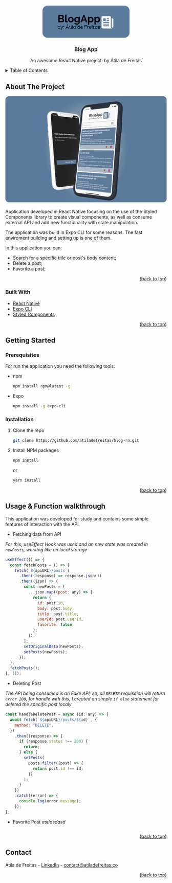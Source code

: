 <div id="top"></div>

<br />
<div align="center">
  <a href="https://github.com/othneildrew/Best-README-Template">
    <img src="./src/assets/logo-alt-bluebg.png" alt="Logo" >
  </a>
  <h3 align="center">Blog App</h3>

  <p align="center">
    An awesome React Native project: by Átila de Freitas
    <br />
  </p>
</div>

<details>
  <summary>Table of Contents</summary>
  <ol>
    <li>
      <a href="#about-the-project">About The Project</a>
      <ul>
        <li><a href="#built-with">Built With</a></li>
      </ul>
    </li>
    <li>
      <a href="#getting-started">Getting Started</a>
      <ul>
        <li><a href="#prerequisites">Prerequisites</a></li>
        <li><a href="#installation">Installation</a></li>
      </ul>
    </li>
    <li><a href="#usage-&-Function-walkthrough">Usage</a></li>
    <li><a href="#roadmap">Roadmap</a></li>
    <li><a href="#contributing">Contributing</a></li>
    <li><a href="#license">License</a></li>
    <li><a href="#contact">Contact</a></li>
    <li><a href="#acknowledgments">Acknowledgments</a></li>
  </ol>
</details>

## About The Project

<div align="center">
<img src="./src/assets/banner.png" heigh="100px" width="600px"/>
</div>
</br>
Application developed in React Native focusing on the use of the Styled Components library to create visual components, as well as consume external API and add new functionality with state manipulation.

The application was build in Expo CLI for some reasons. The fast enviroment building and setting up is one of them.

In this application you can:

- Search for a specific title or post's body content;
- Delete a post;
- Favorite a post;

<p align="right">(<a href="#top">back to top</a>)</p>

### Built With

- [React Native](https://reactnative.dev/)
- [Expo CLI](https://docs.expo.dev/workflow/expo-cli/)
- [Styled Components](https://styled-components.com/)

<p align="right">(<a href="#top">back to top</a>)</p>

## Getting Started

### Prerequisites

For run the application you need the following tools:

- npm
  ```sh
  npm install npm@latest -g
  ```
- Expo
  ```sh
  npm install -g expo-cli
  ```

### Installation

1. Clone the repo
   ```sh
   git clone https://github.com/atiladefreitas/blog-rn.git
   ```
2. Install NPM packages
   ```sh
   npm install
   ```
   or
   ```sh
   yarn install
   ```

<p align="right">(<a href="#top">back to top</a>)</p>

## Usage & Function walkthrough

This application was developed for study and contains some simple features of interaction with the API.

- Fetching data from API

_For this, useEffect Hook was used and an new state was created in `newPosts`, working like an local storage_

```javascript
useEffect(() => {
  const fetchPosts = () => {
    fetch(`${apiURL}/posts`)
      .then((response) => response.json())
      .then((json) => {
        const newPosts = [
          ...json.map((post: any) => {
            return {
              id: post.id,
              body: post.body,
              title: post.title,
              userId: post.userId,
              favorite: false,
            };
          }),
        ];
        setOriginalData(newPosts);
        setPosts(newPosts);
      });
  };
  fetchPosts();
}, []);
```

- Deleting Post

_The API being consumed is an Fake API, so, all `DELETE` requisition will return `error 200`, for handle with this, I created an simple `if else` statement for deleted the specific post localy_

```javascript
const handleDeletePost = async (id: any) => {
  await fetch(`${apiURL}/posts/${id}`, {
    method: "DELETE",
  })
    .then((response) => {
      if (response.status !== 200) {
        return;
      } else {
        setPosts(
          posts.filter((post) => {
            return post.id !== id;
          })
        );
      }
    })
    .catch((error) => {
      console.log(error.message);
    });
};
```

- Favorite Post
  _asdasdasd_

```Javascript

```

<p align="right">(<a href="#top">back to top</a>)</p>

## Contact

Átila de Freitas - [LinkedIn](https://linkedin.com/in/atilafreitas) - contact@atiladefreitas.co

<p align="right">(<a href="#top">back to top</a>)</p>
